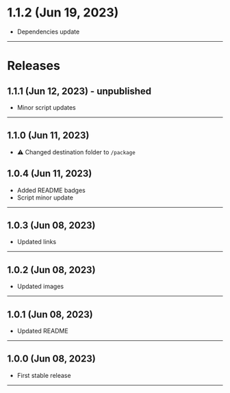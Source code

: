 # 1.1.2 (Jun 19, 2023)

- Dependencies update

---

# Releases

## 1.1.1 (Jun 12, 2023) - unpublished

- Minor script updates

---

## 1.1.0 (Jun 11, 2023)

- :warning: Changed destination folder to `/package`

## 1.0.4 (Jun 11, 2023)

- Added README badges
- Script minor update

---

## 1.0.3 (Jun 08, 2023)

- Updated links

---

## 1.0.2 (Jun 08, 2023)

- Updated images

---

## 1.0.1 (Jun 08, 2023)

- Updated README

---

## 1.0.0 (Jun 08, 2023)

- First stable release

---
